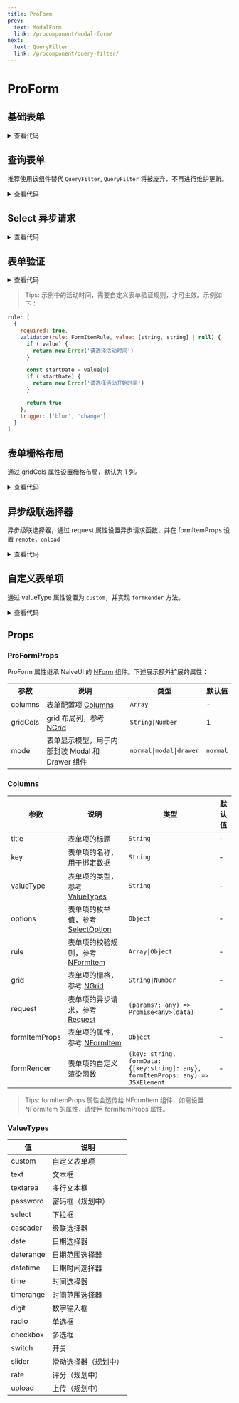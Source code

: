 ```yaml
---
title: ProForm
prev:
  text: ModalForm
  link: /procomponent/modal-form/
next:
  text: QueryFilter
  link: /procomponent/query-filter/
---
```


<script setup>
import demo from './demo.vue'
import CascaderRemote from './cascader-remote.vue'
import SelectRemote from './select-remote.vue'
import Validate from './validate.vue'
import GridForm from './grid.vue'
import CustomFormItem from './custom-form-item.vue'
import QueryForm from './query-form.vue'
</script>

# ProForm
## 基础表单

<ClientOnly>
    <demo />
</ClientOnly>

<details>
<summary>查看代码</summary>

<<< @/procomponent/pro-form/demo.vue
</details>

## 查询表单

推荐使用该组件替代 `QueryFilter`, `QueryFilter` 将被废弃，不再进行维护更新。

<ClientOnly>
  <QueryForm />
</ClientOnly>

<details>
<summary>查看代码</summary>

<<< @/procomponent/pro-form/query-form.vue
</details>

## Select 异步请求

<ClientOnly>
  <SelectRemote />
</ClientOnly>

<details>
<summary>查看代码</summary>

<<< @/procomponent/pro-form/select-remote.vue
</details>

## 表单验证

<ClientOnly>
  <Validate />
</ClientOnly>

<details>
<summary>查看代码</summary>

<<< @/procomponent/pro-form/validate.vue
</details>

> Tips:
> 示例中的活动时间，需要自定义表单验证规则，才可生效。示例如下：

```js
rule: [
  {
    required: true,
    validator(rule: FormItemRule, value: [string, string] | null) {
      if (!value) {
        return new Error('请选择活动时间')
      }

      const startDate = value[0]
      if (!startDate) {
        return new Error('请选择活动开始时间')
      }

      return true
    },
    trigger: ['blur', 'change']
  }
]
```

## 表单栅格布局

通过 gridCols 属性设置栅格布局，默认为 1 列。

<ClientOnly>
  <GridForm />
</ClientOnly>

<details>
<summary>查看代码</summary>

<<< @/procomponent/pro-form/grid.vue
</details>


## 异步级联选择器

异步级联选择器，通过 request 属性设置异步请求函数，并在 formItemProps 设置 `remote`，`onload`

<ClientOnly>
  <CascaderRemote />
</ClientOnly>

<details>
<summary>查看代码</summary>

<<< @/procomponent/pro-form/cascader-remote.vue
</details>

## 自定义表单项
通过 valueType 属性设置为 `custom`，并实现 `formRender` 方法。

<ClientOnly>
  <CustomFormItem />
</ClientOnly>

<details>
<summary>查看代码</summary>

<<< @/procomponent/pro-form/custom-form-item.vue
</details>

## Props

### ProFormProps

ProForm 属性继承 NaiveUI 的 [NForm]() 组件。下述展示额外扩展的属性： 

| 参数 | 说明 | 类型 | 默认值 |
| --- | --- | --- | --- |
| columns | 表单配置项 [Columns]() | `Array` | - |
| gridCols | grid 布局列，参考[NGrid]() | `String\|Number` | 1 |
| mode | 表单显示模型，用于内部封装 Modal 和 Drawer 组件 | `normal\|modal\|drawer` | `normal` |

### Columns

<!-- | value | 表单项的值，用于绑定数据 | `String\|Number\|Array` | - | -->
| 参数 | 说明 | 类型 | 默认值 |
| --- | --- | --- | --- |
| title | 表单项的标题 | `String` | - |
| key | 表单项的名称，用于绑定数据 | `String` | - |
| valueType | 表单项的类型，参考 [ValueTypes]() | `String` | - |
| options | 表单项的枚举值，参考 [SelectOption]() | `Object` | - |
| rule | 表单项的校验规则，参考 [NFormItem]() | `Array\|Object` | - |
| grid | 表单项的栅格，参考 [NGrid]() | `String\|Number` | - |
| request | 表单项的异步请求，参考 [Request]() | `(params?: any) => Promise<any>(data)` | - |
| formItemProps | 表单项的属性，参考 [NFormItem]() | `Object` | - |
| formRender | 表单项的自定义渲染函数 | `(key: string, formData: {[key:string]: any}, formItemProps: any) => JSXElement` | - |

> Tips:
> formItemProps 属性会透传给 NFormItem 组件，如需设置 NFormItem 的属性，请使用 formItemProps 属性。

### ValueTypes

| 值 | 说明 |
| --- | --- |
| custom | 自定义表单项 |
| text | 文本框 |
| textarea | 多行文本框 |
| password | 密码框（规划中） |
| select | 下拉框 |
| cascader | 级联选择器 |
| date | 日期选择器 |
| daterange | 日期范围选择器 |
| datetime | 日期时间选择器 |
| time | 时间选择器 |
| timerange | 时间范围选择器 |
| digit | 数字输入框 |
| radio | 单选框 |
| checkbox | 多选框 |
| switch | 开关 |
| slider | 滑动选择器（规划中） |
| rate | 评分（规划中） |
| upload | 上传（规划中） |
